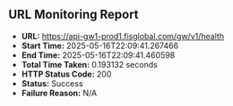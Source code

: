 ## URL Monitoring Report

- **URL:** https://api-gw1-prod1.fisglobal.com/gw/v1/health
- **Start Time:** 2025-05-16T22:09:41.267466
- **End Time:** 2025-05-16T22:09:41.460598
- **Total Time Taken:** 0.193132 seconds
- **HTTP Status Code:** 200
- **Status:** Success
- **Failure Reason:** N/A
